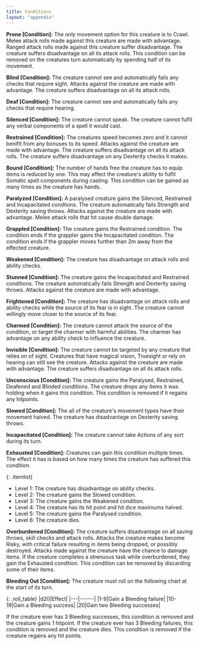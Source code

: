 ```yaml
---
title: Conditions
layout: "appendix"
---
```


**Prone \[Condition\]:** The only movement option for this creature is to Crawl. 
Melee attack rolls made against this creature are made with advantage. 
Ranged attack rolls made against this creature suffer disadvantage.
The creature suffers disadvantage on all its attack rolls.
This condition can be removed on the creatures turn automatically by spending half of its movement.

**Blind \[Condition\]:** The creature cannot see and automatically fails any checks that require sight.
Attacks against the creature are made with advantage.
The creature suffers disadvantage on all its attack rolls.

**Deaf \[Condition\]:** The creature cannot see and automatically fails any checks that require hearing.

**Silenced \[Condition\]:** The creature cannot speak. The creature cannot fulfil any verbal components of a spell it would cast.

**Restrained \[Condition\]:** The creatures speed becomes zero and it cannot benifit from any bonuses to its speed.
Attacks against the creature are made with advantage.
The creature suffers disadvantage on all its attack rolls.
The creature suffers disadvantage on any Dexterity checks it makes.

**Bound \[Condition\]:** The number of hands free the creature has to equip items is reduced by one.
This may affect the creature's ability to fulfil Somatic spell components during casting.
This condition can be gained as many times as the creature has hands.

**Paralyzed \[Condition\]:** A paralysed creature gains the Silenced, Restrained and Incapacitated condtions.
The creature automatically fails Strength and Dexterity saving throws.
Attacks against the creature are made with advantage.
Melee attack rolls that hit cause double damage.

**Grappled \[Condition\]:** The creature gains the Restrained condition.
The condition ends if the grappler gains the Incapacitated condition.
The condition ends if the grappler moves further than 2m away from the effected creature.

**Weakened \[Condition\]:** The creature has disadvantage on attack rolls and ability checks.

**Stunned \[Condition\]:** The creature gains the Incapacitated and Restrained conditions.
The creature automatically fails Strength and Dexterity saving throws.
Attacks against the creature are made with advantage.

**Frightened \[Condition\]:** The creature has disadvantage on attack rolls and ability checks while the source of its fear is in sight.
The creature cannot willingly move closer to the source of its fear.

**Charmed \[Condition\]:** The creature cannot attack the source of the condition, or target the charmer with harmful abilities.
The charmer has advantage on any ability check to influence the creature.

**Invisible \[Condition\]:** The creature cannot be targeted by any creature that relies on of sight.
Creatures that have magical vision, Truesight or rely on hearing can still see the creature.
Attacks against the creature are made with advantage.
The creature suffers disadvantage on all its attack rolls.

**Unconscious \[Condition\]:** The creature gains the Paralysed, Restrained, Deafened and Blinded conditions.
The creature drops any items it was holding when it gains this condition. This condition is removed if it regains any hitpoints.

**Slowed \[Condition\]:** The all of the creature's movement types have their movement halved. The creature has disadvantage on Dexterity saving throws.

**Incapacitated \[Condition\]:** The creature cannot take Actions of any sort during its turn.

**Exhausted \[Condition\]:** Creatures can gain this condition multiple times. The effect it has is based on how many times the creature has suffered this condition.

{: .itemlist}
- Level 1: The creature has disadvantage on ability checks.
- Level 2: The creature gains the Slowed condition.
- Level 3: The creature gains the Weakened condition.
- Level 4: The creature has its hit point and hit dice maximums halved.
- Level 5: The creature gains the Paralysed condition.
- Level 6: The creature dies.

**Overburdened \[Condition\]:** The creature suffers disadvantage on all saving throws, skill checks and attack rolls. 
Attacks the creature makes become Risky, with critical failure resulting in items being dropped, or possibly destroyed. 
Attacks made against the creature have the chance to damage items. 
If the creature completes a strenuous task while overburdened, they gain the Exhausted condition.
This condition can be removed by discarding some of their items.

**Bleeding Out \[Condition\]:** The creature must roll on the following chart at the start of its turn.

{: .roll_table}
|d20|Effect|
|---|------|
|1-9|Gain a Bleeding failure|
|10-19|Gain a Bleeding success|
|20|Gain two Bleeding successes|

If the creature ever has 3 Bleeding successes, this condition is removed and the creature gains 1 hitpoint.
If the creature ever has 3 Bleeding failures, this condition is removed and the creature dies.
This condition is removed if the creature regains any hit points.
